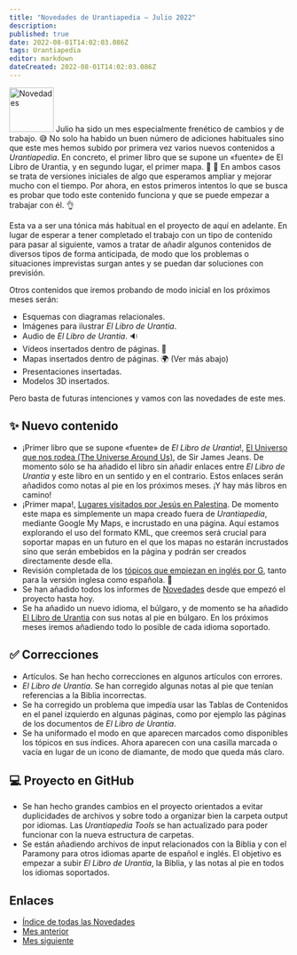 ```yaml
---
title: "Novedades de Urantiapedia — Julio 2022"
description: 
published: true
date: 2022-08-01T14:02:03.086Z
tags: Urantiapedia
editor: markdown
dateCreated: 2022-08-01T14:02:03.086Z
---
```


<img src="/_assets/svg/icon-news.svg" alt="Novedades" style="width: 80px;"> Julio ha sido un mes especialmente frenético de cambios y de trabajo. :sweat_smile: No solo ha habido un buen número de adiciones habituales sino que este mes hemos subido por primera vez varios nuevos contenidos a *Urantiapedia*. En concreto, el primer libro que se supone un «fuente» de El Libro de Urantia, y en segundo lugar, el primer mapa. :clap: :clap: En ambos casos se trata de versiones iniciales de algo que esperamos ampliar y mejorar mucho con el tiempo. Por ahora, en estos primeros intentos lo que se busca es probar que todo este contenido funciona y que se puede empezar a trabajar con él. :ok_hand:

Esta va a ser una tónica más habitual en el proyecto de aquí en adelante. En lugar de esperar a tener completado el trabajo con un tipo de contenido para pasar al siguiente, vamos a tratar de añadir algunos contenidos de diversos tipos de forma anticipada, de modo que los problemas o situaciones imprevistas surgan antes y se puedan dar soluciones con previsión.

Otros contenidos que iremos probando de modo inicial en los próximos meses serán:
- Esquemas con diagramas relacionales.
- Imágenes para ilustrar *El Libro de Urantia*.
- Audio de *El Libro de Urantia*. :sound:
- Vídeos insertados dentro de páginas. :movie_camera:
- Mapas insertados dentro de páginas. :earth_africa: (Ver más abajo)
- Presentaciones insertadas.
- Modelos 3D insertados.

Pero basta de futuras intenciones y vamos con las novedades de este mes.

## :sparkles: Nuevo contenido

- ¡Primer libro que se supone «fuente» de *El Libro de Urantia*!, [El Universo que nos rodea (The Universe Around Us)](/es/book/Sir_James_Jeans/The_Universe_Around_Us#index), de Sir James Jeans. De momento sólo se ha añadido el libro sin añadir enlaces entre *El Libro de Urantia* y este libro en un sentido y en el contrario. Estos enlaces serán añadidos como notas al pie en los próximos meses. ¡Y hay más libros en camino!
- ¡Primer mapa!, [Lugares visitados por Jesús en Palestina](/es/map/Places_visited_by_Jesus_in_Palestine). De momento este mapa es simplemente un mapa creado fuera de *Urantiapedia*, mediante Google My Maps, e incrustado en una página. Aquí estamos explorando el uso del formato KML, que creemos será crucial para soportar mapas en un futuro en el que los mapas no estarán incrustados sino que serán embebidos en la página y podrán ser creados directamente desde ella.
- Revisión completada de los [tópicos que empiezan en inglés por G](/es/index/topics#g), tanto para la versión inglesa como española. :clap:
- Se han añadido todos los informes de [Novedades](/es/news) desde que empezó el proyecto hasta hoy.
- Se ha añadido un nuevo idioma, el búlgaro, y de momento se ha añadido [El Libro de Urantia](/bg/The_Urantia_Book/1) con sus notas al pie en búlgaro. En los próximos meses iremos añadiendo todo lo posible de cada idioma soportado.

## :white_check_mark: Correcciones

- Artículos. Se han hecho correcciones en algunos artículos con errores.
- *El Libro de Urantia*. Se han corregido algunas notas al pie que tenían referencias a la Biblia incorrectas.
- Se ha corregido un problema que impedía usar las Tablas de Contenidos en el panel izquierdo en algunas páginas, como por ejemplo las páginas de los documentos de *El Libro de Urantia*.
- Se ha uniformado el modo en que aparecen marcados como disponibles los tópicos en sus índices. Ahora aparecen con una casilla marcada o vacía en lugar de un icono de diamante, de modo que queda más claro.

## :computer: Proyecto en GitHub

- Se han hecho grandes cambios en el proyecto orientados a evitar duplicidades de archivos y sobre todo a organizar bien la carpeta output por idiomas. Las *Urantiapedia Tools* se han actualizado para poder funcionar con la nueva estructura de carpetas.
- Se están añadiendo archivos de input relacionados con la Biblia y con el Paramony para otros idiomas aparte de español e inglés. El objetivo es empezar a subir *El Libro de Urantia*, la Biblia, y las notas al pie en todos los idiomas soportados.

## Enlaces

- [Índice de todas las Novedades](/es/news)
- [Mes anterior](/es/news/2022/06)
- [Mes siguiente](/es/news/2022/08)